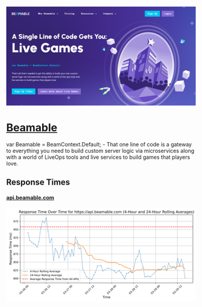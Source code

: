 [![Visit Beamable](imagePreview.png)](https://beamable.com)

# [Beamable](https://beamable.com)

var Beamable = BeamContext.Default; - That one line of code is a gateway to everything you need to build custom server logic via microservices along with a world of LiveOps tools and live services to build games that players love.

## Response Times

#### [api.beamable.com](https://api.beamable.com)

![api.beamable.com](response-time-charts/6170692e6265616d61626c652e636f6d.svg)
